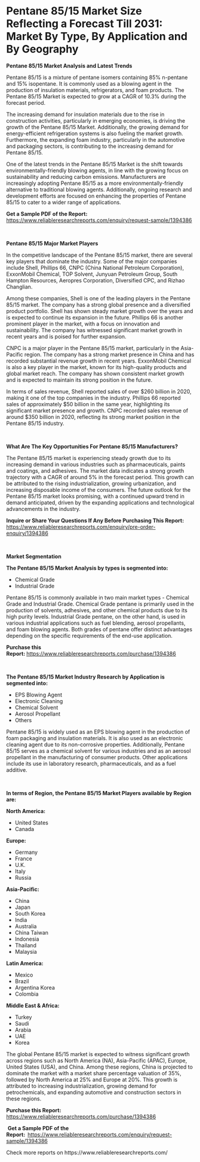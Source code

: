 <p><h1>Pentane 85/15 Market Size Reflecting a Forecast Till 2031: Market By Type, By Application and By Geography</h1></p><p><strong>Pentane 85/15 Market Analysis and Latest Trends</strong></p>
<p><p>Pentane 85/15 is a mixture of pentane isomers containing 85% n-pentane and 15% isopentane. It is commonly used as a blowing agent in the production of insulation materials, refrigerators, and foam products. The Pentane 85/15 Market is expected to grow at a CAGR of 10.3% during the forecast period.</p><p>The increasing demand for insulation materials due to the rise in construction activities, particularly in emerging economies, is driving the growth of the Pentane 85/15 Market. Additionally, the growing demand for energy-efficient refrigeration systems is also fueling the market growth. Furthermore, the expanding foam industry, particularly in the automotive and packaging sectors, is contributing to the increasing demand for Pentane 85/15.</p><p>One of the latest trends in the Pentane 85/15 Market is the shift towards environmentally-friendly blowing agents, in line with the growing focus on sustainability and reducing carbon emissions. Manufacturers are increasingly adopting Pentane 85/15 as a more environmentally-friendly alternative to traditional blowing agents. Additionally, ongoing research and development efforts are focused on enhancing the properties of Pentane 85/15 to cater to a wider range of applications.</p></p>
<p><strong>Get a Sample PDF of the Report:&nbsp;</strong> <a href="https://www.reliableresearchreports.com/enquiry/request-sample/1394386">https://www.reliableresearchreports.com/enquiry/request-sample/1394386</a></p>
<p>&nbsp;</p>
<p><strong>Pentane 85/15 Major Market Players</strong></p>
<p><p>In the competitive landscape of the Pentane 85/15 market, there are several key players that dominate the industry. Some of the major companies include Shell, Phillips 66, CNPC (China National Petroleum Corporation), ExxonMobil Chemical, TOP Solvent, Junyuan Petroleum Group, South Hampton Resources, Aeropres Corporation, Diversified CPC, and Rizhao Changlian.</p><p>Among these companies, Shell is one of the leading players in the Pentane 85/15 market. The company has a strong global presence and a diversified product portfolio. Shell has shown steady market growth over the years and is expected to continue its expansion in the future. Phillips 66 is another prominent player in the market, with a focus on innovation and sustainability. The company has witnessed significant market growth in recent years and is poised for further expansion.</p><p>CNPC is a major player in the Pentane 85/15 market, particularly in the Asia-Pacific region. The company has a strong market presence in China and has recorded substantial revenue growth in recent years. ExxonMobil Chemical is also a key player in the market, known for its high-quality products and global market reach. The company has shown consistent market growth and is expected to maintain its strong position in the future.</p><p>In terms of sales revenue, Shell reported sales of over $260 billion in 2020, making it one of the top companies in the industry. Phillips 66 reported sales of approximately $50 billion in the same year, highlighting its significant market presence and growth. CNPC recorded sales revenue of around $350 billion in 2020, reflecting its strong market position in the Pentane 85/15 industry.</p></p>
<p>&nbsp;</p>
<p><strong>What Are The Key Opportunities For Pentane 85/15 Manufacturers?</strong></p>
<p><p>The Pentane 85/15 market is experiencing steady growth due to its increasing demand in various industries such as pharmaceuticals, paints and coatings, and adhesives. The market data indicates a strong growth trajectory with a CAGR of around 5% in the forecast period. This growth can be attributed to the rising industrialization, growing urbanization, and increasing disposable income of the consumers. The future outlook for the Pentane 85/15 market looks promising, with a continued upward trend in demand anticipated, driven by the expanding applications and technological advancements in the industry.</p></p>
<p><strong>Inquire or Share Your Questions If Any Before Purchasing This Report:</strong> <a href="https://www.reliableresearchreports.com/enquiry/pre-order-enquiry/1394386">https://www.reliableresearchreports.com/enquiry/pre-order-enquiry/1394386</a></p>
<p>&nbsp;</p>
<p><strong>Market Segmentation</strong></p>
<p><strong>The Pentane 85/15 Market Analysis by types is segmented into:</strong></p>
<p><ul><li>Chemical Grade</li><li>Industrial Grade</li></ul></p>
<p><p>Pentane 85/15 is commonly available in two main market types - Chemical Grade and Industrial Grade. Chemical Grade pentane is primarily used in the production of solvents, adhesives, and other chemical products due to its high purity levels. Industrial Grade pentane, on the other hand, is used in various industrial applications such as fuel blending, aerosol propellants, and foam blowing agents. Both grades of pentane offer distinct advantages depending on the specific requirements of the end-use application.</p></p>
<p><strong>Purchase this Report:&nbsp;</strong><a href="https://www.reliableresearchreports.com/purchase/1394386">https://www.reliableresearchreports.com/purchase/1394386</a></p>
<p>&nbsp;</p>
<p><strong>The Pentane 85/15 Market Industry Research by Application is segmented into:</strong></p>
<p><ul><li>EPS Blowing Agent</li><li>Electronic Cleaning</li><li>Chemical Solvent</li><li>Aerosol Propellant</li><li>Others</li></ul></p>
<p><p>Pentane 85/15 is widely used as an EPS blowing agent in the production of foam packaging and insulation materials. It is also used as an electronic cleaning agent due to its non-corrosive properties. Additionally, Pentane 85/15 serves as a chemical solvent for various industries and as an aerosol propellant in the manufacturing of consumer products. Other applications include its use in laboratory research, pharmaceuticals, and as a fuel additive.</p></p>
<p>&nbsp;</p>
<p><strong>In terms of Region, the Pentane 85/15 Market Players available by Region are:</strong></p>
<p>
    <p> <strong> North America: </strong>
        <ul>
            <li>United States</li>
            <li>Canada</li>
        </ul>
        </p> 
    <p> <strong> Europe: </strong>
        <ul>
            <li>Germany</li>
            <li>France</li>
            <li>U.K.</li>
            <li>Italy</li>
            <li>Russia</li>
        </ul>
        </p> 
    <p> <strong> Asia-Pacific: </strong>
        <ul>
            <li>China</li>
            <li>Japan</li>
            <li>South Korea</li>
            <li>India</li>
            <li>Australia</li>
            <li>China Taiwan</li>
            <li>Indonesia</li>
            <li>Thailand</li>
            <li>Malaysia</li>
        </ul>
        </p> 
    <p> <strong> Latin America: </strong>
        <ul>
            <li>Mexico</li>
            <li>Brazil</li>
            <li>Argentina Korea</li>
            <li>Colombia</li>
        </ul>
        </p> 
    <p> <strong> Middle East & Africa: </strong>
        <ul>
            <li>Turkey</li>
            <li>Saudi</li>
            <li>Arabia</li>
            <li>UAE</li>
            <li>Korea</li>
        </ul>
    </p>
    </p>
<p><p>The global Pentane 85/15 market is expected to witness significant growth across regions such as North America (NA), Asia-Pacific (APAC), Europe, United States (USA), and China. Among these regions, China is projected to dominate the market with a market share percentage valuation of 35%, followed by North America at 25% and Europe at 20%. This growth is attributed to increasing industrialization, growing demand for petrochemicals, and expanding automotive and construction sectors in these regions.</p></p>
<p><strong>Purchase this Report: </strong><a href="https://www.reliableresearchreports.com/purchase/1394386">https://www.reliableresearchreports.com/purchase/1394386</a></p>
<p>&nbsp;<strong>Get a Sample PDF of the Report:&nbsp;&nbsp;</strong><a href="https://www.reliableresearchreports.com/enquiry/request-sample/1394386">https://www.reliableresearchreports.com/enquiry/request-sample/1394386</a></p>
<p><strong></strong></p>
<p>Check more reports on https://www.reliableresearchreports.com/</p>